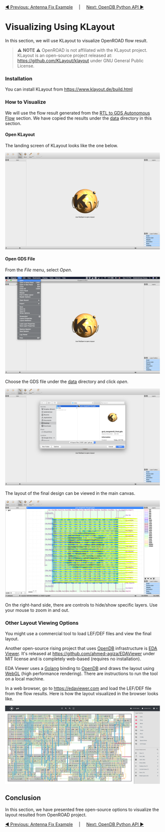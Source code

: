 [:arrow_backward: Previous: Antenna Fix Example](../5_antenna_fix_example) &nbsp;&nbsp;&nbsp;&nbsp;|&nbsp;&nbsp;&nbsp;&nbsp;        [Next: OpenDB Python API :arrow_forward:](../6_visualizing_using_klayout)

# Visualizing Using KLayout

In this section, we will use KLayout to visualize OpenROAD flow result.

> :warning: **NOTE** :warning: 
> OpenROAD is not affiliated with the KLayout project. 
KLayout is an open-source project released at: https://github.com/KLayout/klayout under GNU General Public License.

### Installation

You can install KLayout from https://www.klayout.de/build.html

### How to Visualize

We will use the flow result generated from the [RTL to GDS Autonomous Flow](../3_rtl_to_gds_autonomous_flow) section. We have copied the results under the [data](data/) directory in this section.

#### Open KLayout
The landing screen of KLayout looks like the one below.

![](img/klayout-1.png)

#### Open GDS File

From the *File* menu, select *Open*.

![](img/klayout-2.png)

Choose the GDS file under the [data](data) directory and click *open*.

![](img/klayout-3.png)

The layout of the final design can be viewed in the main canvas.

![](img/klayout-4.png)

On the right-hand side, there are controls to hide/show specific layers. Use your mouse to zoom in and out.

### Other Layout Viewing Options

You might use a commercial tool to load LEF/DEF files and view the final layout. 

Another open-source rising project that uses [OpenDB](https://github.com/The-OpenROAD-Project/OpenDB) infrastructure is [EDA Viewer](https://edaviewer.com/). It's released at https://github.com/ahmed-agiza/EDAViewer under MIT license and is completely web-based (requires no installation). 

EDA Viewer uses a [Golang](https://golang.org/) binding to [OpenDB](https://github.com/The-OpenROAD-Project/OpenDB) and draws the layout using [WebGL](https://get.webgl.org/) (high performance rendering). There are instructions to run the tool on a local machine.

In a web browser, go to https://edaviewer.com and load the LEF/DEF file from the flow results. Here is how the layout visualized in the browser looks like.

![](img/edaviewer.png)

## Conclusion

In this section, we have presented free open-source options to visualize the layout resulted from OpenROAD project. 

[:arrow_backward: Previous: Antenna Fix Example](../5_antenna_fix_example) &nbsp;&nbsp;&nbsp;&nbsp;|&nbsp;&nbsp;&nbsp;&nbsp;        [Next: OpenDB Python API :arrow_forward:](../6_visualizing_using_klayout)